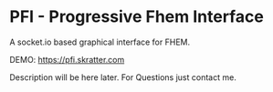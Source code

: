 # PFI - Progressive Fhem Interface
A socket.io based graphical interface for FHEM.

DEMO: https://pfi.skratter.com

Description will be here later. For Questions just contact me.